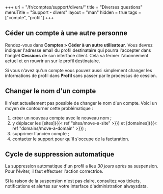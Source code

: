 +++
url = "/fr/comptes/support/divers/"
title = "Diverses questions"
menuTitle = "Support - divers"
layout = "man"
hidden = true
tags = ["compte", "profil"]
+++

## Céder un compte à une autre personne
Rendez-vous dans **Comptes > Céder à un autre utilisateur**. Vous devrez indiquer l'adresse email du profil destinataire qui pourra l'accepter dans l'onglet **Cessions** de son interface client. Cela va fermer l'abonnement actuel et en rouvrir un sur le profil destinataire.

Si vous n'avez qu'un compte vous pouvez aussi simplement changer les informations de profil dans **Profil** sans passer par le processus de cession.

## Changer le nom d'un compte
Il n'est actuellement pas possible de changer le nom d'un compte. Voici un moyen de contourner cette problématique :

1. créer un nouveau compte avec le nouveau nom ;
2. y déplacer les [sites]({{< ref "sites/move-a-site" >}}) et [domaines]({{< ref "domains/move-a-domain" >}}) ;
3. supprimer l'ancien compte ;
4. contacter le [support](https://admin.alwaysdata.com/support/add/) pour qu'il s'occupe de la facturation.

## Cycle de suppression automatique

La suppression automatique d'un profil a lieu _30 jours_ après sa suspension. Pour l'éviter, il faut effectuer l'action correctrice.

Si la raison de la suspension n'est pas claire, consultez vos tickets, notifications et alertes sur votre interface d'administration alwaysdata.
